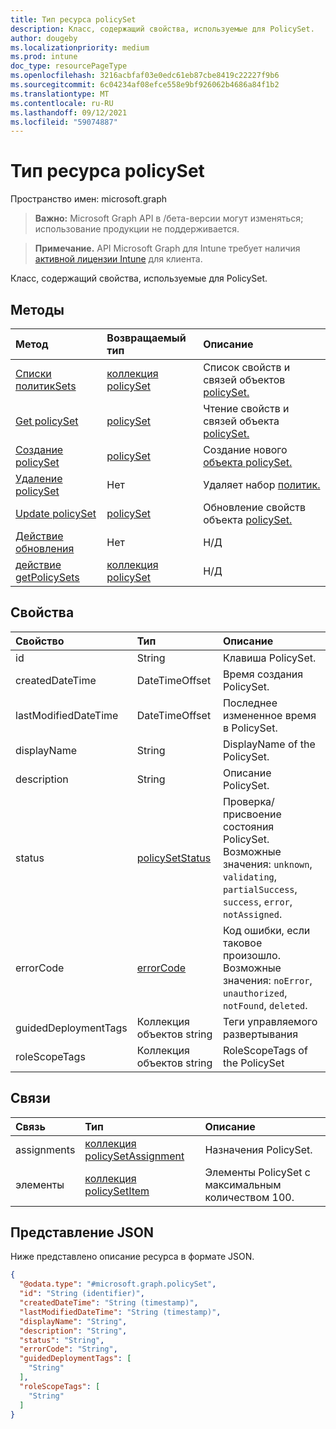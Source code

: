 ```yaml
---
title: Тип ресурса policySet
description: Класс, содержащий свойства, используемые для PolicySet.
author: dougeby
ms.localizationpriority: medium
ms.prod: intune
doc_type: resourcePageType
ms.openlocfilehash: 3216acbfaf03e0edc61eb87cbe8419c22227f9b6
ms.sourcegitcommit: 6c04234af08efce558e9bf926062b4686a84f1b2
ms.translationtype: MT
ms.contentlocale: ru-RU
ms.lasthandoff: 09/12/2021
ms.locfileid: "59074887"
---
```

# <a name="policyset-resource-type"></a>Тип ресурса policySet

Пространство имен: microsoft.graph

> **Важно:** Microsoft Graph API в /бета-версии могут изменяться; использование продукции не поддерживается.

> **Примечание.** API Microsoft Graph для Intune требует наличия [активной лицензии Intune](https://go.microsoft.com/fwlink/?linkid=839381) для клиента.

Класс, содержащий свойства, используемые для PolicySet.

## <a name="methods"></a>Методы
|Метод|Возвращаемый тип|Описание|
|:---|:---|:---|
|[Списки политикSets](../api/intune-policyset-policyset-list.md)|[коллекция policySet](../resources/intune-policyset-policyset.md)|Список свойств и связей объектов [policySet.](../resources/intune-policyset-policyset.md)|
|[Get policySet](../api/intune-policyset-policyset-get.md)|[policySet](../resources/intune-policyset-policyset.md)|Чтение свойств и связей объекта [policySet.](../resources/intune-policyset-policyset.md)|
|[Создание policySet](../api/intune-policyset-policyset-create.md)|[policySet](../resources/intune-policyset-policyset.md)|Создание нового [объекта policySet.](../resources/intune-policyset-policyset.md)|
|[Удаление policySet](../api/intune-policyset-policyset-delete.md)|Нет|Удаляет набор [политик.](../resources/intune-policyset-policyset.md)|
|[Update policySet](../api/intune-policyset-policyset-update.md)|[policySet](../resources/intune-policyset-policyset.md)|Обновление свойств объекта [policySet.](../resources/intune-policyset-policyset.md)|
|[Действие обновления](../api/intune-policyset-policyset-update.md)|Нет|Н/Д|
|[действие getPolicySets](../api/intune-policyset-policyset-getpolicysets.md)|[коллекция policySet](../resources/intune-policyset-policyset.md)|Н/Д|

## <a name="properties"></a>Свойства
|Свойство|Тип|Описание|
|:---|:---|:---|
|id|String|Клавиша PolicySet.|
|createdDateTime|DateTimeOffset|Время создания PolicySet.|
|lastModifiedDateTime|DateTimeOffset|Последнее измененное время в PolicySet.|
|displayName|String|DisplayName of the PolicySet.|
|description|String|Описание PolicySet.|
|status|[policySetStatus](../resources/intune-policyset-policysetstatus.md)|Проверка/присвоение состояния PolicySet. Возможные значения: `unknown`, `validating`, `partialSuccess`, `success`, `error`, `notAssigned`.|
|errorCode|[errorCode](../resources/intune-policyset-errorcode.md)|Код ошибки, если таковое произошло. Возможные значения: `noError`, `unauthorized`, `notFound`, `deleted`.|
|guidedDeploymentTags|Коллекция объектов string|Теги управляемого развертывания|
|roleScopeTags|Коллекция объектов string|RoleScopeTags of the PolicySet|

## <a name="relationships"></a>Связи
|Связь|Тип|Описание|
|:---|:---|:---|
|assignments|[коллекция policySetAssignment](../resources/intune-policyset-policysetassignment.md)|Назначения PolicySet.|
|элементы|[коллекция policySetItem](../resources/intune-policyset-policysetitem.md)|Элементы PolicySet с максимальным количеством 100.|

## <a name="json-representation"></a>Представление JSON
Ниже представлено описание ресурса в формате JSON.
<!-- {
  "blockType": "resource",
  "keyProperty": "id",
  "@odata.type": "microsoft.graph.policySet"
}
-->
``` json
{
  "@odata.type": "#microsoft.graph.policySet",
  "id": "String (identifier)",
  "createdDateTime": "String (timestamp)",
  "lastModifiedDateTime": "String (timestamp)",
  "displayName": "String",
  "description": "String",
  "status": "String",
  "errorCode": "String",
  "guidedDeploymentTags": [
    "String"
  ],
  "roleScopeTags": [
    "String"
  ]
}
```



